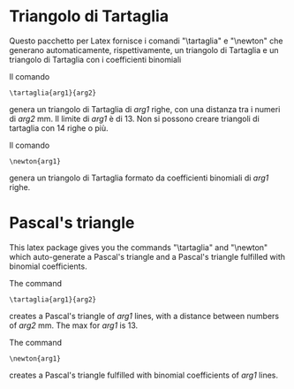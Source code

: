 # Triangolo di Tartaglia
Questo pacchetto per Latex fornisce i comandi "\tartaglia" e "\newton" che generano automaticamente, 
rispettivamente, un triangolo di Tartaglia e un triangolo di Tartaglia con i coefficienti binomiali

Il comando 

    \tartaglia{arg1}{arg2}

genera un triangolo di Tartaglia di _arg1_ righe, con una distanza tra i numeri di _arg2_ mm.
Il limite di _arg1_ è di 13. Non si possono creare triangoli di tartaglia con 14 righe o più.

Il comando 

    \newton{arg1}

genera un triangolo di Tartaglia formato da coefficienti binomiali di _arg1_ righe.

# Pascal's triangle
This latex package gives you the commands "\tartaglia" and "\newton" which auto-generate a Pascal's triangle and a Pascal's triangle fulfilled with binomial coefficients.

The command

    \tartaglia{arg1}{arg2}
    
creates a Pascal's triangle of _arg1_ lines, with a distance between numbers of _arg2_ mm.
The max for _arg1_ is 13.

The command 

    \newton{arg1}
    
creates a Pascal's triangle fulfilled with binomial coefficients of _arg1_ lines.
